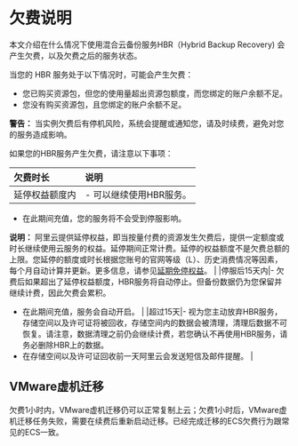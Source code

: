 # 欠费说明

本文介绍在什么情况下使用混合云备份服务HBR（Hybrid Backup Recovery\) 会产生欠费，以及欠费之后的服务状态。

当您的 HBR 服务处于以下情况时，可能会产生欠费：

-   您已购买资源包，但您的使用量超出资源包额度，而您绑定的账户余额不足。
-   您没有购买资源包，且您绑定的账户余额不足。

**警告：** 当实例欠费后有停机风险，系统会提醒或通知您，请及时续费，避免对您的服务造成影响。

如果您的HBR服务产生欠费，请注意以下事项：

|欠费时长|说明|
|:---|:-|
|延停权益额度内|-   可以继续使用HBR服务。
-   在此期间充值，您的服务将不会受到停服影响。

**说明：** 阿里云提供延停权益，即当按量付费的资源发生欠费后，提供一定额度或时长继续使用云服务的权益。延停期间正常计费。延停的权益额度不是欠费总额的上限。您延停的额度或时长根据您账号的官网等级（L）、历史消费情况等因素，每个月自动计算并更新。更多信息，请参见[延期免停权益](https://help.aliyun.com/document_detail/190777.html)。 |
|停服后15天内|-   欠费后如果超出了延停权益额度，HBR服务将自动停止。但备份数据仍为您保留并继续计费，因此欠费会累积。
-   在此期间充值，服务会自动开启。 |
|超过15天|-   视为您主动放弃HBR服务，存储空间以及许可证将被回收，存储空间内的数据会被清理，清理后数据不可恢复。请注意，数据清理之前仍会继续计费，若您确认不再使用HBR服务，请务必删除HBR上的数据。
-   在存储空间以及许可证回收前一天阿里云会发送短信及邮件提醒。 |

## VMware虚机迁移

欠费1小时内，VMware虚机迁移仍可以正常复制上云；欠费1小时后，VMware虚机迁移任务失败，需要在续费后重新启动迁移。已经完成迁移的ECS欠费行为跟常见的ECS一致。

